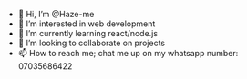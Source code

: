 - 👋 Hi, I’m @Haze-me
- 👀 I’m interested in web development
- 🌱 I’m currently learning react/node.js
- 💞️ I’m looking to collaborate on projects
- 📫 How to reach me; chat me up on my whatsapp number: 07035686422

<!---
Haze-me/Haze-me is a ✨ special ✨ repository because its `README.md` (this file) appears on your GitHub profile.
You can click the Preview link to take a look at your changes.
--->

